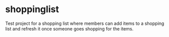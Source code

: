 # shoppinglist
Test project for a shopping list where members can add items to a shopping list and refresh it once someone goes shopping for the items.
